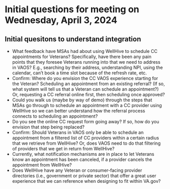 # Initial questions for meeting on Wednesday, April 3, 2024

## Initial quesitons to understand integration 
- What feedback have MSAs had about using WellHive to schedule CC appointments for Veterans? Specifically, have there been any pain points that they foresee Veterans running into that we need to address in VAOS? E.g., searching by their address, understanding NPI, using the calendar, can’t book a time slot because of the refresh rate, etc.  
- Confirm: Where do you envision the CC VAOS experience starting for the Veteran? Scheduling an appointment from an existing referral? (If so, what system will tell us that a Veteran can schedule an appointment?) Or, requesting a CC referral online first, then scheduling once approved? 
- Could you walk us (maybe by way of demo) through the steps that MSAs go through to schedule an appointment with a CC provider using WellHive so we can better understand how the referral process connects to scheduling an appointment? 
- Do you see the online CC request form going away? If so, how do you envision that step being replaced?  
- Confirm: Should Veterans in VAOS only be able to schedule an appointment from a filtered list of CC providers within a certain radius that we retrieve from WellHive? Or, does VAOS need to do that filtering of providers that we get in return from WellHive?
- Currently, what notification mechanisms are in place to let Veterans know an appointment has been canceled, if a provider cancels the appointment from WellHive?
- Does WellHive have any Veteran or consumer-facing provider directories (i.e., government or private sector) that offer a great user experience that we can reference when designing to fit within VA.gov?  

